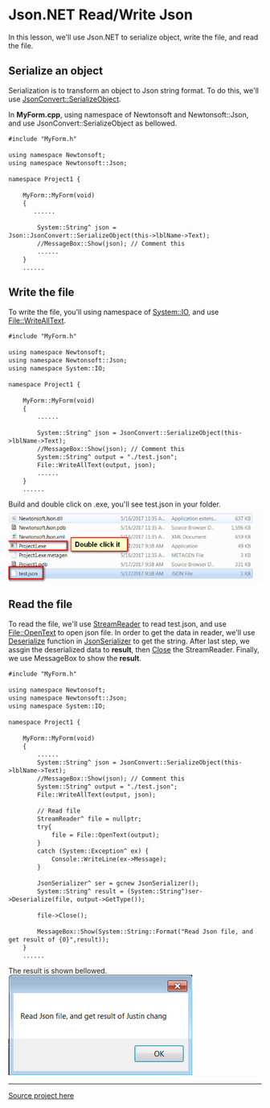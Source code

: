 # Json.NET Read/Write Json

In this lesson, we'll use Json.NET to serialize object, write the file, and read the file.

## Serialize an object
Serialization is to transform an object to Json string format. To do this, we'll use [JsonConvert::SerializeObject](http://www.newtonsoft.com/json/help/html/M_Newtonsoft_Json_JsonConvert_SerializeObject.htm).

In **MyForm.cpp**, using namespace of Newtonsoft and Newtonsoft::Json, and use JsonConvert::SerializeObject as bellowed.
````
#include "MyForm.h"

using namespace Newtonsoft;
using namespace Newtonsoft::Json;

namespace Project1 {

    MyForm::MyForm(void)
    {
       ......

        System::String^ json = Json::JsonConvert::SerializeObject(this->lblName->Text);
        //MessageBox::Show(json); // Comment this
        ......
    }
    ......
````

## Write the file
To write the file, you'll using namespace of [System::IO](https://msdn.microsoft.com/zh-tw/library/system.io(v=vs.100).aspx), and use [File::WriteAllText](https://msdn.microsoft.com/zh-tw/library/system.io.file.writealltext(v=vs.110).aspx).
````
#include "MyForm.h"

using namespace Newtonsoft;
using namespace Newtonsoft::Json;
using namespace System::IO;

namespace Project1 {

    MyForm::MyForm(void)
    {
        ......

        System::String^ json = JsonConvert::SerializeObject(this->lblName->Text);
        //MessageBox::Show(json); // Comment this
        System::String^ output = "./test.json";
        File::WriteAllText(output, json);
        ......
    }
    ......
````

Build and double click on .exe, you'll see test.json in your folder.
![Result](/doc/Ch8/img/8-2-1.jpg)

## Read the file

To read the file, we'll use [StreamReader](https://msdn.microsoft.com/zh-tw/library/system.io.streamreader(v=vs.110).aspx) to read test.json, and use [File::OpenText](https://msdn.microsoft.com/zh-tw/library/system.io.file.opentext(v=vs.110).aspx) to open json file. In order to get the data in reader, we'll use [Deserialize](http://www.newtonsoft.com/json/help/html/DeserializeObject.htm) function in [JsonSerializer](http://www.newtonsoft.com/json/help/html/SerializingJSON.htm) to get the string. After last step, we assgin the deserialized data to **result**, then [Close](https://msdn.microsoft.com/zh-tw/library/system.io.streamreader.close(v=vs.110).aspx) the StreamReader. Finally, we use MessageBox to show the **result**.
````
#include "MyForm.h"

using namespace Newtonsoft;
using namespace Newtonsoft::Json;
using namespace System::IO;

namespace Project1 {

    MyForm::MyForm(void)
    {
        ......
        System::String^ json = JsonConvert::SerializeObject(this->lblName->Text);
        //MessageBox::Show(json); // Comment this
        System::String^ output = "./test.json";
        File::WriteAllText(output, json);
        
        // Read file
        StreamReader^ file = nullptr;
        try{
            file = File::OpenText(output);
        }
        catch (System::Exception^ ex) {
            Console::WriteLine(ex->Message);
        }
       
        JsonSerializer^ ser = gcnew JsonSerializer();
        System::String^ result = (System::String^)ser->Deserialize(file, output->GetType());

        file->Close();
        
        MessageBox::Show(System::String::Format("Read Json file, and get result of {0}",result));
    }
    ......
````

The result is shown bellowed.
![Result](/doc/Ch8/img/8-2-2.jpg)

***
[Source project here](/doc/Ch8/src/8-2)
